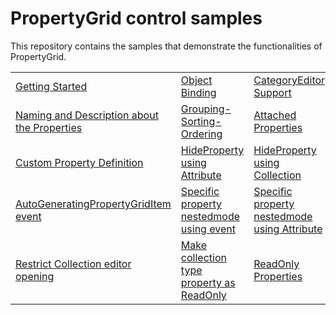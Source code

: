 # PropertyGrid control samples

This repository contains the samples that demonstrate the functionalities of PropertyGrid.

<table>
 <tr>
  <td><a href="Samples/Common">Getting Started</a></td>
  <td><a href="Samples/BindingObject">Object Binding</a></td>
  <td><a href="Samples/CategoryEditor">CategoryEditor Support</a></td>
  <td><a href="Samples/CustomEditor">CustomEditor Support</a></td>  
  <td><a href="Samples/CollectionEditor">CollectionEditor Support</a></td> 
  </tr>
  <tr>
  <td><a href="Samples/Name-Description">Naming and Description about the Properties</a></td>
  <td><a href="Samples/Grouping-Sorting-Ordering">Grouping-Sorting-Ordering</a></td>
  <td><a href="Samples/Attached-properties">Attached Properties</a></td>
  <td><a href="Samples/Nested_Properties">Nested Properties</a></td>    
  <td><a href="Samples/DirectCollectionEditor">Direct CollectionEditor Support</a></td>  
   
  </tr>
  <tr>
  <td><a href="Samples/Custom-PropertyDefinition">Custom Property Definition</a></td>
  <td><a href="Samples/HidePropertyByAttribute">HideProperty using Attribute</a></td>
  <td><a href="Samples/HidePropertyByCollection">HideProperty using Collection</a></td>
  <td><a href="Samples/Apperance">Apperance</a></td> 
  <td><a href="Samples/NestedCollectionEditor">Nested CollectionEditor Support</a></td>  
 </tr>
 <tr>
  <td><a href="Samples/AutoGeneratingPropertyGridItem event">AutoGeneratingPropertyGridItem event</a></td>
  <td><a href="Samples/AutoGeneratingPropertyGridItem_NestedMode">Specific property nestedmode using event</a></td>
  <td><a href="Samples/Attribute_NestedMode">Specific property nestedmode using Attribute</a></td>
  <td><a href="Samples/Mask_Attributes">Restrict input using MaskAttributes</a></td>
  <td><a href="Samples/Mask_Editors">Restrict input using MaskEditor</a></td>
 </tr>
 <tr> 
  <td><a href="Samples/CollectionEditorOpening">Restrict Collection editor opening</a></td>
  <td><a href="Samples/CollectionEditorOpening">Make collection type property as ReadOnly</a></td>
  <td><a href="Samples/ReadOnlyProperty">ReadOnly Properties</a></td>
 <td><a href="Samples/Localization">Localization</a></td>
 <td><a href="Samples/Themes">Themes</a></td>

 </tr>
</table>
